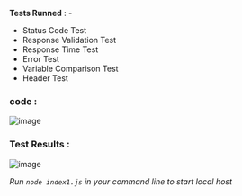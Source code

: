 **Tests Runned** : - 
<ul>
<li>Status Code Test</li>
<li>Response Validation Test</li>
<li>Response Time Test</li>
<li>Error Test</li>
<li>Variable Comparison Test</li>
<li>Header Test</li>
</ul>

<h3>code : </h3>

![image](https://user-images.githubusercontent.com/98690069/216544758-5924ce60-3f25-446e-a527-2e5f14a2185f.png)

<h3>Test Results :</h3>

![image](https://user-images.githubusercontent.com/98690069/216546442-3e10b3f8-4637-4185-8139-c1c4dfa50319.png)


<i>Run <code>node index1.js</code> in your command line to start local host</i>
